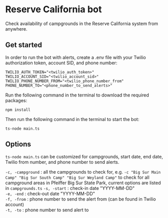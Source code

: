 # Reserve California bot
Check availability of campgrounds in the Reserve California system from anywhere.

## Get started

In order to run the bot with alerts, create a .env file with your Twilio authorization token, account SID, and phone number:
```
TWILIO_AUTH_TOKEN="<twilio_auth_token>"
TWILIO_ACCOUNT_SID="<twilio_account_sid>"
TWILIO_PHONE_NUMBER_FROM="<twilio_phone_number_from"
PHONE_NUMBER_TO="<phone_number_to_send_alerts>"
```

Run the following command in the terminal to download the required packages:
```
npm install
```

Then run the following command in the terminal to start the bot:
```
ts-node main.ts
```

## Options
`ts-node main.ts` can be customized for campgrounds, start date, end date, Twilio from number, and phone number to send alerts.   

`-c, -campground` : all the campgrounds to check for, e.g. `-c "Big Sur Main Camp" "Big Sur South Camp" "Big Sur Weyland Camp"` to check for all campground areas in Pfeiffer Big Sur State Park, current options are listed in `campgrounds.ts`
`-s, -start` : check-in date "YYYY-MM-DD"    
`-e, -end` : check-out date "YYYY-MM-DD"   
`-f, -from` : phone number to send the alert from (can be found in Twilio account)   
`-t, -to` : phone number to send alert to    
